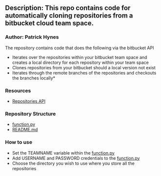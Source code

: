 ## Description: This repo contains code for automatically cloning repositories from a bitbucket cloud team space.


### Author: Patrick Hynes

The repository contains code that does the following via the bitbucket API

* Iterates over the repositories within your bitbucket team space and creates a local directory for each repository within your team space
* Clones repositories from your bitbucket should a local version not exist
* Iterates through the remote branches of the repositories and checkouts the branches locally* 


### Resources
 * [Repositories API](https://developer.atlassian.com/bitbucket/api/2/reference/resource/repositories)
 
 
 
### Repository Structure

* [function.py](function.py)
* [README.md](README.md)


### How to use

 * Set the TEAMNAME variable within the [function.py](function.py)
 * Add USERNAME and PASSWORD credentials to the [function.py](function.py)
 * Choose the directory you wish to use where you store all the repositories 